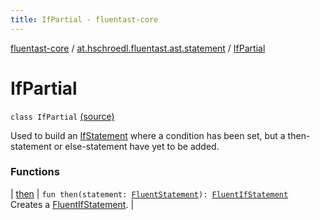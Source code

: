 ```yaml
---
title: IfPartial - fluentast-core
---
```


[fluentast-core](../../index.html) / [at.hschroedl.fluentast.ast.statement](../index.html) / [IfPartial](.)

# IfPartial

`class IfPartial` [(source)](http://github.com/hschroedl/fluentast/tree/master/core/at.hschroedl.fluentast/ast/statement/IfStatement.kt#L56)

Used to build an [IfStatement](https://help.eclipse.org/neon/topic/org.eclipse.jdt.doc.isv/reference/api/org/eclipse/jdt/core/dom/IfStatement.html) where a condition has
been set, but a then-statement or else-statement have yet to be added.

### Functions

| [then](then.html) | `fun then(statement: `[`FluentStatement`](../-fluent-statement/index.html)`): `[`FluentIfStatement`](../-fluent-if-statement/index.html)<br>Creates a [FluentIfStatement](../-fluent-if-statement/index.html). |

